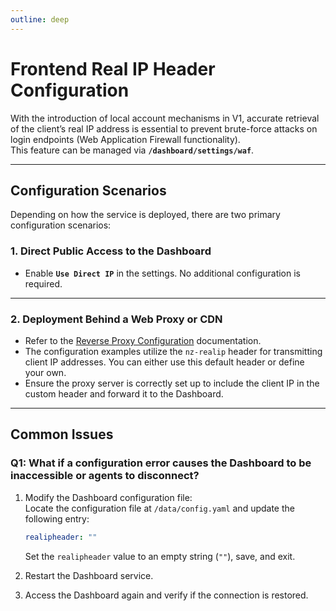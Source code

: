 ```yaml
---
outline: deep
---
```


# Frontend Real IP Header Configuration

With the introduction of local account mechanisms in V1, accurate retrieval of the client’s real IP address is essential to prevent brute-force attacks on login endpoints (Web Application Firewall functionality).  
This feature can be managed via **`/dashboard/settings/waf`**.

---

## Configuration Scenarios

Depending on how the service is deployed, there are two primary configuration scenarios:

### 1. Direct Public Access to the Dashboard

- Enable **`Use Direct IP`** in the settings. No additional configuration is required.

---

### 2. Deployment Behind a Web Proxy or CDN

- Refer to the [Reverse Proxy Configuration](/en_US/guide/q3.html) documentation.
- The configuration examples utilize the `nz-realip` header for transmitting client IP addresses. You can either use this default header or define your own.
- Ensure the proxy server is correctly set up to include the client IP in the custom header and forward it to the Dashboard.

---

## Common Issues

### Q1: What if a configuration error causes the Dashboard to be inaccessible or agents to disconnect?

1. Modify the Dashboard configuration file:  
   Locate the configuration file at `/data/config.yaml` and update the following entry:
   ```yaml
   realipheader: ""
   ```
   Set the `realipheader` value to an empty string (`""`), save, and exit.

2. Restart the Dashboard service.

3. Access the Dashboard again and verify if the connection is restored.
